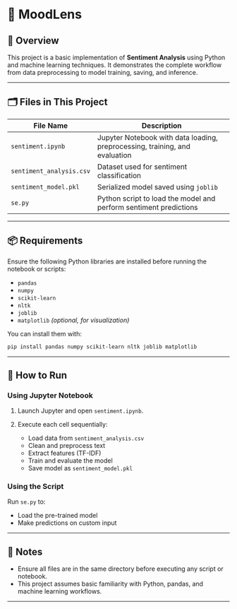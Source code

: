 
# 💬 MoodLens

## 📌 Overview

This project is a basic implementation of **Sentiment Analysis** using Python and machine learning techniques. It demonstrates the complete workflow from data preprocessing to model training, saving, and inference.

---

## 🗂️ Files in This Project

| File Name                | Description                                                                 |
|--------------------------|-----------------------------------------------------------------------------|
| `sentiment.ipynb`        | Jupyter Notebook with data loading, preprocessing, training, and evaluation |
| `sentiment_analysis.csv` | Dataset used for sentiment classification                                   |
| `sentiment_model.pkl`    | Serialized model saved using `joblib`                                       |
| `se.py`                  | Python script to load the model and perform sentiment predictions           |

---

## 📦 Requirements

Ensure the following Python libraries are installed before running the notebook or scripts:

- `pandas`  
- `numpy`  
- `scikit-learn`  
- `nltk`  
- `joblib`  
- `matplotlib` *(optional, for visualization)*

You can install them with:

```bash
pip install pandas numpy scikit-learn nltk joblib matplotlib
````

---

## 🚀 How to Run

### Using Jupyter Notebook

1. Launch Jupyter and open `sentiment.ipynb`.
2. Execute each cell sequentially:

   * Load data from `sentiment_analysis.csv`
   * Clean and preprocess text
   * Extract features (TF-IDF)
   * Train and evaluate the model
   * Save model as `sentiment_model.pkl`

### Using the Script

Run `se.py` to:

* Load the pre-trained model
* Make predictions on custom input

---

## 📝 Notes

* Ensure all files are in the same directory before executing any script or notebook.
* This project assumes basic familiarity with Python, pandas, and machine learning workflows.

---



```
